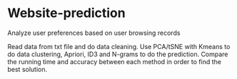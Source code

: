 # Website-prediction
Analyze user preferences based on user browsing records

Read data from txt file and do data cleaning.
Use PCA/tSNE with Kmeans to do data clustering, Apriori, ID3 and N-grams to do the prediction.
Compare the running time and accuracy between each method in order to find the best solution.
